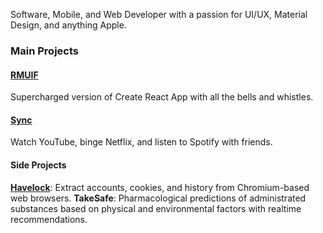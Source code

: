 Software, Mobile, and Web Developer with a passion for UI/UX, Material Design, and anything Apple.

### Main Projects

#### [RMUIF](https://github.com/rmuif)

Supercharged version of Create React App with all the bells and whistles.

#### [Sync](https://sync.phoqe.com)

Watch YouTube, binge Netflix, and listen to Spotify with friends.

#### Side Projects

**[Havelock](https://github.com/phoqe/havelock)**: Extract accounts, cookies, and history from Chromium-based web browsers.
**TakeSafe**: Pharmacological predictions of administrated substances based on physical and environmental factors with realtime recommendations.
